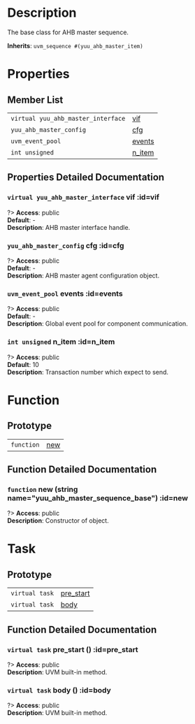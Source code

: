 # Description

The base class for AHB master sequence.  

**Inherits**: ``uvm_sequence #(yuu_ahb_master_item)``

# Properties

## Member List

| | |
| - | - |
| `virtual yuu_ahb_master_interface` | [vif](#vif) |
| `yuu_ahb_master_config` | [cfg](#cfg) |
| `uvm_event_pool` | [events](#events) |
| `int unsigned` | [n_item](#n_item) |

## Properties Detailed Documentation

### `virtual yuu_ahb_master_interface` vif :id=vif

?> **Access**: public  
**Default**: -  
**Description**: AHB master interface handle.  


### `yuu_ahb_master_config` cfg :id=cfg

?> **Access**: public  
**Default**: -  
**Description**: AHB master agent configuration object.  


### `uvm_event_pool` events :id=events

?> **Access**: public  
**Default**: -  
**Description**: Global event pool for component communication.  


### `int unsigned` n_item :id=n_item

?> **Access**: public  
**Default**: 10  
**Description**: Transaction number which expect to send.  


# Function

## Prototype

| | |
| - | - |
| `function` | [new](#new) |

## Function Detailed Documentation

### `function` new (string name="yuu_ahb_master_sequence_base") :id=new

?> **Access**: public  
**Description**: Constructor of object.  


# Task

## Prototype

| | |
| - | - |
| `virtual task` | [pre_start](#pre_start) |
| `virtual task` | [body](#body) |

## Function Detailed Documentation

### `virtual task` pre_start () :id=pre_start

?> **Access**: public  
**Description**: UVM built-in method.  


### `virtual task` body () :id=body

?> **Access**: public  
**Description**: UVM built-in method.  


